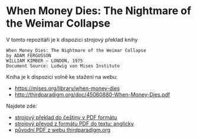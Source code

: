 # When Money Dies: The Nightmare of the Weimar Collapse

V tomto repozitáři je k dispozici strojový překlad knihy

```
When Money Dies: The Nightmare of the Weimar Collapse
by ADAM FERGUSSON
WILLIAM KIMBER — LONDON, 1975
Document Source: Ludwig von Mises Institute
```

Kniha je k dispozici volně ke stažení na webu:

- https://mises.org/library/when-money-dies
- http://thirdparadigm.org/doc/45060880-When-Money-Dies.pdf


Najdete zde:

- [strojový překlad do češtiny v PDF formátu](when-money-dies.pdf)
- [strojový převod z formátu PDF do textu: anglicky](original.md)
- [původní PDF z webu thirdparadigm.org](45060880-When-Money-Dies.pdf)
